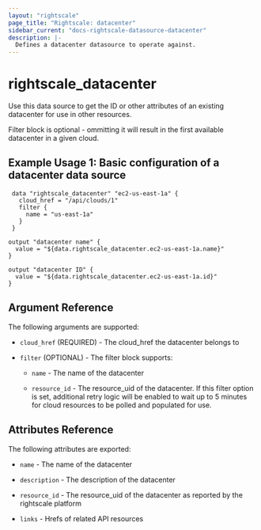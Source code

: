 ```yaml
---
layout: "rightscale"
page_title: "Rightscale: datacenter"
sidebar_current: "docs-rightscale-datasource-datacenter"
description: |-
  Defines a datacenter datasource to operate against.
---
```


# rightscale_datacenter

Use this data source to get the ID or other attributes of an existing datacenter for use in other resources.

Filter block is optional - ommitting it will result in the first available datacenter in a given cloud.

## Example Usage 1: Basic configuration of a datacenter data source

```hcl
 data "rightscale_datacenter" "ec2-us-east-1a" {
   cloud_href = "/api/clouds/1"
   filter {
     name = "us-east-1a"
   }
 }

output "datacenter name" {
  value = "${data.rightscale_datacenter.ec2-us-east-1a.name}"
}

output "datacenter ID" {
  value = "${data.rightscale_datacenter.ec2-us-east-1a.id}"
}
```

## Argument Reference

The following arguments are supported:

* `cloud_href` (REQUIRED) - The cloud_href the datacenter belongs to

* `filter` (OPTIONAL) - The filter block supports:

  * `name` - The name of the datacenter

  * `resource_id` - The resource_uid of the datacenter.  If this filter option is set, additional retry logic will be enabled to wait up to 5 minutes for cloud resources to be polled and populated for use.

## Attributes Reference

The following attributes are exported:

* `name` - The name of the datacenter

* `description` - The description of the datacenter

* `resource_id` - The resource_uid of the datacenter as reported by the rightscale platform

* `links` - Hrefs of related API resources

